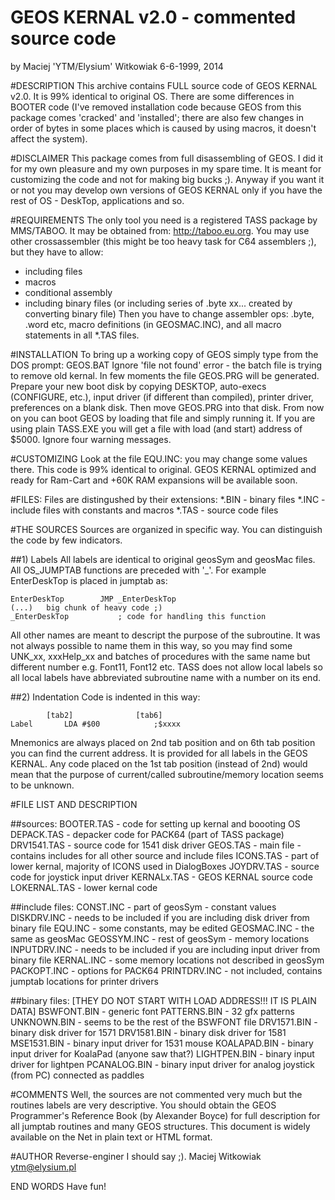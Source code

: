 
GEOS KERNAL v2.0 - commented source code
========================================

by Maciej 'YTM/Elysium' Witkowiak
6-6-1999, 2014



#DESCRIPTION
This archive contains FULL source code of GEOS KERNAL v2.0. It is 99% identical to original OS. There are some differences in BOOTER code (I've removed installation code because GEOS from this package comes 'cracked' and 'installed'; there are also few changes in order of bytes in some places which is caused by using macros, it doesn't affect the system).



#DISCLAIMER
This package comes from full disassembling of GEOS. I did it for my own pleasure and my own purposes in my spare time. It is meant for customizing the code and not for making big bucks ;). Anyway if you want it or not you may develop own versions of GEOS KERNAL only if you have the rest of OS - DeskTop, applications and so.



#REQUIREMENTS
The only tool you need is a registered TASS package by MMS/TABOO. It may be obtained from: http://taboo.eu.org.
You may use other crossassembler (this might be too heavy task for C64 assemblers ;), but they have to allow:
- including files
- macros
- conditional assembly
- including binary files (or including series of .byte xx... created by converting binary file)
Then you have to change assembler ops: .byte, .word etc, macro definitions (in GEOSMAC.INC), and all macro statements in all *.TAS files.



#INSTALLATION
To bring up a working copy of GEOS simply type from the DOS prompt:
GEOS.BAT
Ignore 'file not found' error - the batch file is trying to remove old kernal.
In few moments the file GEOS.PRG will be generated. Prepare your new boot disk by copying DESKTOP, auto-execs (CONFIGURE, etc.), input driver (if different than compiled), printer driver, preferences on a blank disk. Then move GEOS.PRG into that disk. From now on you can boot GEOS by loading that file and simply running it.
If you are using plain TASS.EXE you will get a file with load (and start) address of $5000. Ignore four warning messages.



#CUSTOMIZING
Look at the file EQU.INC: you may change some values there.
This code is 99% identical to original. GEOS KERNAL optimized and ready for Ram-Cart and +60K RAM expansions will be available soon.


#FILES:
Files are distingushed by their extensions:
*.BIN - binary files
*.INC - include files with constants and macros
*.TAS - source code files



#THE SOURCES
Sources are organized in specific way. You can distinguish the code by few indicators.

##1) Labels
All labels are identical to original geosSym and geosMac files. All OS_JUMPTAB functions are preceded with '_'. For example EnterDeskTop is placed in jumptab as:

```
EnterDeskTop		JMP _EnterDeskTop
(...)	big chunk of heavy code ;)
_EnterDeskTop			; code for handling this function
```

All other names are meant to descript the purpose of the subroutine. It was not always possible to name them in this way, so you may find some UNK_xx, xxxHelp_xx and batches of procedures with the same name but different number e.g. Font11, Font12 etc.
TASS does not allow local labels so all local labels have abbreviated subroutine name with a number on its end.

##2) Indentation
Code is indented in this way:

```
		[tab2]				[tab6]
Label		LDA #$00			;$xxxx
```

Mnemonics are always placed on 2nd tab position and on 6th tab position you can find the current address. It is provided for all labels in the GEOS KERNAL.
Any code placed on the 1st tab position (instead of 2nd) would mean that the purpose of current/called subroutine/memory location seems to be unknown.



#FILE LIST AND DESCRIPTION

##sources:
BOOTER.TAS	- code for setting up kernal and boooting OS
DEPACK.TAS	- depacker code for PACK64 (part of TASS package)
DRV1541.TAS	- source code for 1541 disk driver
GEOS.TAS	- main file - contains includes for all other source and include files
ICONS.TAS	- part of lower kernal, majority of ICONS used in DialogBoxes
JOYDRV.TAS	- source code for joystick input driver
KERNALx.TAS	- GEOS KERNAL source code
LOKERNAL.TAS	- lower kernal code

##include files:
CONST.INC	- part of geosSym - constant values
DISKDRV.INC	- needs to be included if you are including disk driver from binary file
EQU.INC 	- some constants, may be edited
GEOSMAC.INC	- the same as geosMac
GEOSSYM.INC	- rest of geosSym - memory locations
INPUTDRV.INC	- needs to be included if you are including input driver from binary file
KERNAL.INC	- some memory locations not described in geosSym
PACKOPT.INC	- options for PACK64
PRINTDRV.INC	- not included, contains jumptab locations for printer drivers

##binary files:
[THEY DO NOT START WITH LOAD ADDRESS!!! IT IS PLAIN DATA]
BSWFONT.BIN	- generic font
PATTERNS.BIN	- 32 gfx patterns
UNKNOWN.BIN	- seems to be the rest of the BSWFONT file
DRV1571.BIN	- binary disk driver for 1571
DRV1581.BIN	- binary disk driver for 1581
MSE1531.BIN	- binary input driver for 1531 mouse
KOALAPAD.BIN	- binary input driver for KoalaPad (anyone saw that?)
LIGHTPEN.BIN	- binary input driver for lightpen
PCANALOG.BIN	- binary input driver for analog joystick (from PC) connected as paddles



#COMMENTS
Well, the sources are not commented very much but the routines labels are very descriptive. You should obtain the GEOS Programmer's Reference Book (by Alexander Boyce) for full description for all jumptab routines and many GEOS structures. This document
is widely available on the Net in plain text or HTML format.



#AUTHOR
Reverse-enginer I should say ;).
Maciej Witkowiak
ytm@elysium.pl



END WORDS
Have fun!
